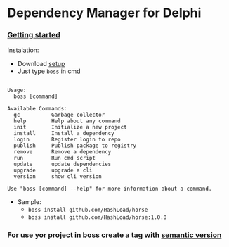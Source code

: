 
# Dependency Manager for Delphi

### [Getting started](https://medium.com/@matheusarendthunsche/come%C3%A7ando-com-o-boss-72aad9bcc13) 

Instalation: 
 * Download [setup](https://github.com/HashLoad/boss/releases/download/v1.5.4/setup.exe)
 * Just type `boss` in cmd
```

Usage:
  boss [command]

Available Commands:
  gc          Garbage collector
  help        Help about any command
  init        Initialize a new project
  install     Install a dependency
  login       Register login to repo
  publish     Publish package to registry
  remove      Remove a dependency
  run         Run cmd script
  update      update dependencies
  upgrade     upgrade a cli
  version     show cli version

Use "boss [command] --help" for more information about a command.

```
+ Sample: 
	+ `boss install github.com/HashLoad/horse`
	+ `boss install github.com/HashLoad/horse:1.0.0`


### For use yor project in boss create a tag with [semantic version](https://semver.org/) 
